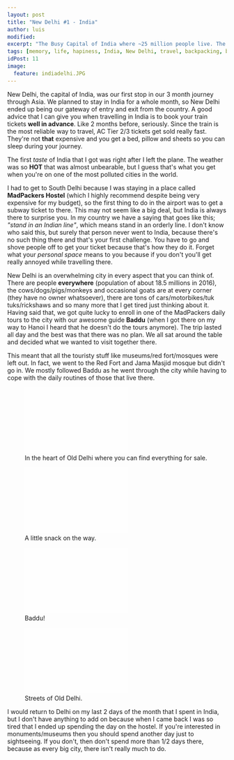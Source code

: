 ```yaml
---
layout: post
title: "New Delhi #1 - India"
author: luis
modified:
excerpt: "The Busy Capital of India where ~25 million people live. The city is dirty, chaotic, busy and a mix of extremes. You'll love/hate it. There's no middle way."
tags: [memory, life, hapiness, India, New Delhi, travel, backpacking, budget, asia]
idPost: 11
image:
  feature: indiadelhi.JPG
---
```


New Delhi, the capital of India, was our first stop in our 3 month journey through Asia. We planned to stay in India for a whole month, so New Delhi ended up being our gateway of entry and exit from the country. A good advice that I can give you when travelling in India is to book your train tickets <b>well in advance</b>. Like 2 months before, seriously. Since the train is the most reliable way to travel, AC Tier 2/3 tickets get sold really fast. They're not <b>that</b> expensive and you get a bed, pillow and sheets so you can sleep during your journey.

The first <i>taste</i> of India that I got was right after I left the plane. The weather was so <b>HOT</b> that was almost unbearable, but I guess that's what you get when you're on one of the most polluted cities in the world.

I had to get to South Delhi because I was staying in a place called <b>MadPackers Hostel</b> (which I highly recommend despite being very expensive for my budget), so the first thing to do in the airport was to get a subway ticket to there. This may not seem like a big deal, but India is always there to surprise you. In my country we have a saying that goes like this; <i>"stand in an Indian line"</i>, which means stand in an orderly line. I don't know who said this, but surely that person never went to India, because there's no such thing there and that's your first challenge. You have to go and shove people off to get your ticket because that's how they do it. Forget what your <i>personal space</i> means to you because if you don't you'll get really annoyed while travelling there.

New Delhi is an overwhelming city in every aspect that you can think of. There are people <b>everywhere</b> (population of about 18.5 millions in 2016), the cows/dogs/pigs/monkeys and occasional goats are at every corner (they have no owner whatsoever), there are tons of cars/motorbikes/tuk tuks/rickshaws and so many more that I get tired just thinking about it. Having said that, we got quite lucky to enroll in one of the MadPackers daily tours to the city with our awesome guide <b>Baddu</b> (when I got there on my way to Hanoi I heard that he doesn't do the tours anymore). The trip lasted all day and the best was that there was no plan. We all sat around the table and decided what we wanted to visit together there.

This meant that all the touristy stuff like museums/red fort/mosques were left out. In fact, we went to the Red Fort and Jama Masjid mosque but didn't go in. We mostly followed Baddu as he went through the city while having to cope with the daily routines of those that live there.

<figure>
	<a href="../images/india/Delhi/delhiMarket.JPG"><img src="../images/blank.JPG" alt="" data-echo="../images/india/Delhi/delhiMarket.JPG"></a>
	<figcaption>In the heart of Old Delhi where you can find everything for sale.</figcaption>
</figure>

<figure>
	<a href="../images/india/Delhi/delhiFood.JPG"><img src="../images/blank.JPG" alt="" data-echo="../images/india/Delhi/delhiFood.JPG"></a>
	<figcaption>A little snack on the way.</figcaption>
</figure>

<figure>
	<a href="../images/india/Delhi/delhiBaddu.JPG"><img src="../images/blank.JPG" alt="" data-echo="../images/india/Delhi/delhiBaddu.JPG"></a>
	<figcaption>Baddu!</figcaption>
</figure>

<figure>
	<a href="../images/india/Delhi/delhiStreet.JPG"><img src="../images/blank.JPG" alt="" data-echo="../images/india/Delhi/delhiStreet.JPG"></a>
	<figcaption>Streets of Old Delhi.</figcaption>
</figure>

I would return to Delhi on my last 2 days of the month that I spent in India, but I don't have anything to add on because when I came back I was so tired that I ended up spending the day on the hostel. If you're interested in monuments/museums then you should spend another day just to sightseeing. If you don't, then don't spend more than 1/2 days there, because as every big city, there isn't really much to do.